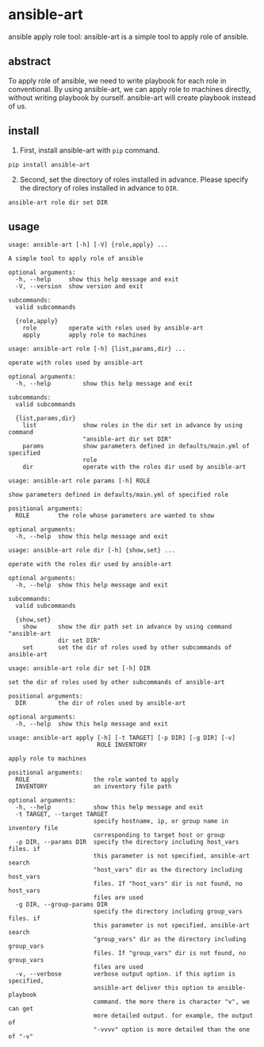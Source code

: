 # ansible-art
ansible apply role tool: ansible-art is a simple tool to apply role of ansible.

## abstract
To apply role of ansible, we need to write playbook for each role in conventional. By using ansible-art, we can apply role to machines directly, without writing playbook by ourself. ansible-art will create playbook instead of us.

## install
1. First, install ansible-art with `pip` command.
```
pip install ansible-art
```
2. Second, set the directory of roles installed in advance. Please specify the directory of roles installed in advance to `DIR`.
```
ansible-art role dir set DIR
```

## usage
```
usage: ansible-art [-h] [-V] {role,apply} ...

A simple tool to apply role of ansible

optional arguments:
  -h, --help     show this help message and exit
  -V, --version  show version and exit

subcommands:
  valid subcommands

  {role,apply}
    role         operate with roles used by ansible-art
    apply        apply role to machines
```

```
usage: ansible-art role [-h] {list,params,dir} ...

operate with roles used by ansible-art

optional arguments:
  -h, --help         show this help message and exit

subcommands:
  valid subcommands

  {list,params,dir}
    list             show roles in the dir set in advance by using command
                     "ansible-art dir set DIR"
    params           show parameters defined in defaults/main.yml of specified
                     role
    dir              operate with the roles dir used by ansible-art
```

```
usage: ansible-art role params [-h] ROLE

show parameters defined in defaults/main.yml of specified role

positional arguments:
  ROLE        the role whose parameters are wanted to show

optional arguments:
  -h, --help  show this help message and exit
```

```
usage: ansible-art role dir [-h] {show,set} ...

operate with the roles dir used by ansible-art

optional arguments:
  -h, --help  show this help message and exit

subcommands:
  valid subcommands

  {show,set}
    show      show the dir path set in advance by using command "ansible-art
              dir set DIR"
    set       set the dir of roles used by other subcommands of ansible-art
```

```
usage: ansible-art role dir set [-h] DIR

set the dir of roles used by other subcommands of ansible-art

positional arguments:
  DIR         the dir of roles used by ansible-art

optional arguments:
  -h, --help  show this help message and exit
```

```
usage: ansible-art apply [-h] [-t TARGET] [-p DIR] [-g DIR] [-v]
                         ROLE INVENTORY

apply role to machines

positional arguments:
  ROLE                  the role wanted to apply
  INVENTORY             an inventory file path

optional arguments:
  -h, --help            show this help message and exit
  -t TARGET, --target TARGET
                        specify hostname, ip, or group name in inventory file
                        corresponding to target host or group
  -p DIR, --params DIR  specify the directory including host_vars files. if
                        this parameter is not specified, ansible-art search
                        "host_vars" dir as the directory including host_vars
                        files. If "host_vars" dir is not found, no host_vars
                        files are used
  -g DIR, --group-params DIR
                        specify the directory including group_vars files. if
                        this parameter is not specified, ansible-art search
                        "group_vars" dir as the directory including group_vars
                        files. If "group_vars" dir is not found, no group_vars
                        files are used
  -v, --verbose         verbose output option. if this option is specified,
                        ansible-art deliver this option to ansible-playbook
                        command. the more there is character "v", we can get
                        more detailed output. for example, the output of
                        "-vvvv" option is more detailed than the one of "-v"
```
